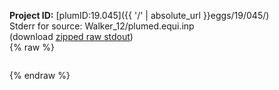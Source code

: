 **Project ID:** [plumID:19.045]({{ '/' | absolute_url }}eggs/19/045/)  
Stderr for source:  Walker_12/plumed.equi.inp   
(download [zipped raw stdout](plumed.equi.inp.plumed_master.stdout.txt.zip))  
{% raw %}
<pre>
</pre>
{% endraw %}

